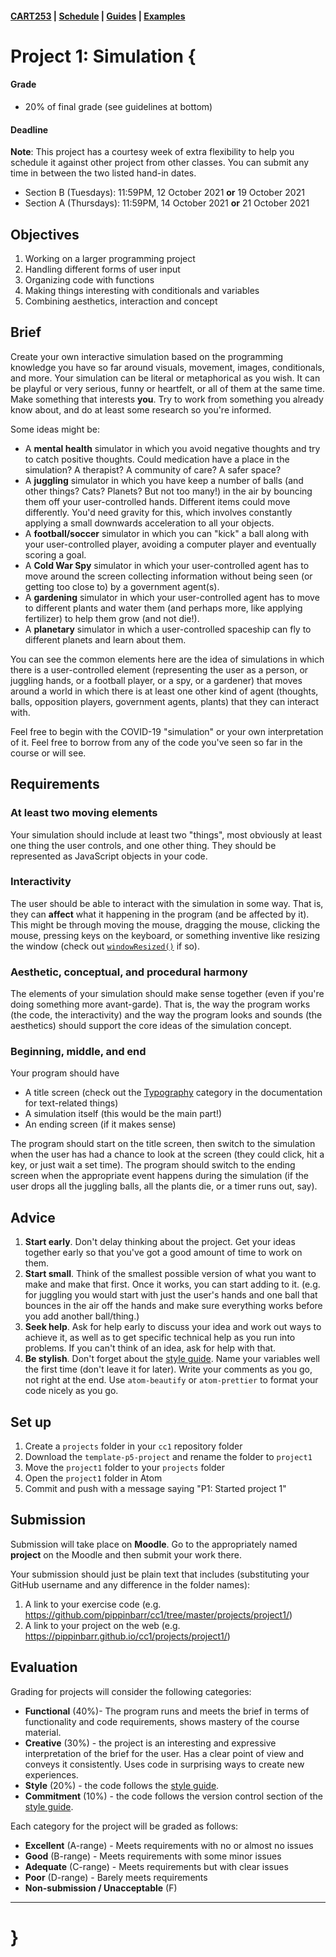 #### [CART253](/cart253-2021/) | [Schedule](/cart253-2021/course-information/schedule/) | [Guides](https://pippinbarr.github.io/cc/1/guides/) | [Examples](https://pippinbarr.github.io/cc/1/examples/)

# Project 1: Simulation {

#### Grade
- 20% of final grade (see guidelines at bottom)  

#### Deadline

**Note**: This project has a courtesy week of extra flexibility to help you schedule it against other project from other classes. You can submit any time in between the two listed hand-in dates.

- Section B (Tuesdays): 11:59PM, 12 October 2021 **or** 19 October 2021
- Section A (Thursdays): 11:59PM, 14 October 2021 **or** 21 October 2021

## Objectives

1. Working on a larger programming project
2. Handling different forms of user input
3. Organizing code with functions
4. Making things interesting with conditionals and variables
5. Combining aesthetics, interaction and concept

## Brief

Create your own interactive simulation based on the programming knowledge you have so far around visuals, movement, images, conditionals, and more. Your simulation can be literal or metaphorical as you wish. It can be playful or very serious, funny or heartfelt, or all of them at the same time. Make something that interests **you**. Try to work from something you already know about, and do at least some research so you're informed.

Some ideas might be:
* A **mental health** simulator in which you avoid negative thoughts and try to catch positive thoughts. Could medication have a place in the simulation? A therapist? A community of care? A safer space?
* A **juggling** simulator in which you have keep a number of balls (and other things? Cats? Planets? But not too many!) in the air by bouncing them off your user-controlled hands. Different items could move differently. You'd need gravity for this, which involves constantly applying a small downwards acceleration to all your objects.
* A **football/soccer** simulator in which you can "kick" a ball along with your user-controlled player, avoiding a computer player and eventually scoring a goal.
* A **Cold War Spy** simulator in which your user-controlled agent has to move around the screen collecting information without being seen (or getting too close to) by a government agent(s).
* A **gardening** simulator in which your user-controlled agent has to move to different plants and water them (and perhaps more, like applying fertilizer) to help them grow (and not die!).
* A **planetary** simulator in which a user-controlled spaceship can fly to different planets and learn about them.

You can see the common elements here are the idea of simulations in which there is a user-controlled element (representing the user as a person, or juggling hands, or a football player, or a spy, or a gardener) that moves around a world in which there is at least one other kind of agent (thoughts, balls, opposition players, government agents, plants) that they can interact with.

Feel free to begin with the COVID-19 "simulation" or your own interpretation of it. Feel free to borrow from any of the code you've seen so far in the course or will see.

## Requirements

### At least two moving elements
Your simulation should include at least two "things", most obviously at least one thing the user controls, and one other thing. They should be represented as JavaScript objects in your code.

### Interactivity
The user should be able to interact with the simulation in some way. That is, they can **affect** what it happening in the program (and be affected by it). This might be through moving the mouse, dragging the mouse, clicking the mouse, pressing keys on the keyboard, or something inventive like resizing the window (check out [`windowResized()`](https://p5js.org/reference/#/p5/windowResized) if so).

### Aesthetic, conceptual, and procedural harmony
The elements of your simulation should make sense together (even if you're doing something more avant-garde). That is, the way the program works (the code, the interactivity) and the way the program looks and sounds (the aesthetics) should support the core ideas of the simulation concept.

### Beginning, middle, and end
Your program should have
* A title screen (check out the [Typography](https://p5js.org/reference/#group-Typography) category in the documentation for text-related things)
* A simulation itself (this would be the main part!)
* An ending screen (if it makes sense)

The program should start on the title screen, then switch to the simulation when the user has had a chance to look at the screen (they could click, hit a key, or just wait a set time). The program should switch to the ending screen when the appropriate event happens during the simulation (if the user drops all the juggling balls, all the plants die, or a timer runs out, say).

## Advice

1. **Start early**. Don't delay thinking about the project. Get your ideas together early so that you've got a good amount of time to work on them.
2. **Start small**. Think of the smallest possible version of what you want to make and make that first. Once it works, you can start adding to it. (e.g. for juggling you would start with just the user's hands and one ball that bounces in the air off the hands and make sure everything works before you add another ball/thing.)
3. **Seek help**. Ask for help early to discuss your idea and work out ways to achieve it, as well as to get specific technical help as you run into problems. If you can't think of an idea, ask for help with that.
4. **Be stylish**. Don't forget about the [style guide](https://pippinbarr.github.io/cc/1/guides/style-guide.html). Name your variables well the first time (don't leave it for later). Write your comments as you go, not right at the end. Use `atom-beautify` or `atom-prettier` to format your code nicely as you go.

## Set up

1. Create a `projects` folder in your `cc1` repository folder
1. Download the `template-p5-project` and rename the folder to `project1`
3. Move the `project1` folder to your `projects` folder
4. Open the `project1` folder in Atom
5. Commit and push with a message saying "P1: Started project 1"

## Submission

Submission will take place on **Moodle**. Go to the appropriately named **project** on the Moodle and then submit your work there.

Your submission should just be plain text that includes (substituting your GitHub username and any difference in the folder names):

1. A link to your exercise code (e.g. https://github.com/pippinbarr/cc1/tree/master/projects/project1/)
2. A link to your project on the web (e.g. https://pippinbarr.github.io/cc1/projects/project1/)

## Evaluation

Grading for projects will consider the following categories:

- **Functional** (40%)- The program runs and meets the brief in terms of functionality and code requirements, shows mastery of the course material.
- **Creative** (30%) - the project is an interesting and expressive interpretation of the brief for the user. Has a clear point of view and conveys it consistently. Uses code in surprising ways to create new experiences.
- **Style** (20%) - the code follows the [style guide](https://pippinbarr.github.io/cc/1/guides/style-guide.html).
- **Commitment** (10%) - the code follows the version control section of the [style guide](https://pippinbarr.github.io/cc/1/guides/style-guide.html).

Each category for the project will be graded as follows:

- **Excellent** (A-range) - Meets requirements with no or almost no issues
- **Good** (B-range) - Meets requirements with some minor issues
- **Adequate** (C-range) - Meets requirements but with clear issues
- **Poor** (D-range) - Barely meets requirements
- **Non-submission / Unacceptable** (F)

---

# }
